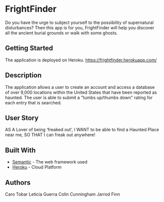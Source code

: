 # FrightFinder

Do you have the urge to subject yourself to the possibility of supernatural disturbances? Then this app is for you, FrightFinder will help you discover all the ancient burial grounds or walk with some ghosts.  

## Getting Started

The application is deployed on Heroku. 
https://frightfinder.herokuapp.com/

## Description

The application allows a user to create an account and access a database of over 9,000 locations within the United States that have been reported as haunted. The user is able to submit a "tumbs up/thumbs down" rating for each entry that is searched. 


## User Story

AS A Lover of being ‘freaked out’, 
I WANT to be able to find a Haunted Place near me, 
SO THAT I can freak out anywhere!

## Built With

* [Semantic](https://semantic-ui.com/) - The web framework used
* [Heroku](https://www.heroku.com/home) - Cloud Platform

## Authors

Caro Tobar
Leticia Guerra
Colin Cunningham
Jarrod Finn
